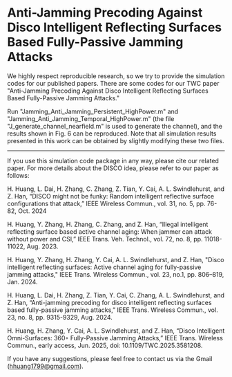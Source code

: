 # Anti-Jamming Precoding Against Disco Intelligent Reflecting Surfaces Based Fully-Passive Jamming Attacks

We highly respect reproducible research, so we try to provide the simulation codes for our published papers. There are some codes for our TWC paper "Anti-Jamming Precoding Against Disco Intelligent Reflecting Surfaces Based Fully-Passive Jamming Attacks."

Run "Jamming_Anti_Jamming_Persistent_HighPower.m" and "Jamming_Anti_Jamming_Temporal_HighPower.m" (the file "J_generate_channel_nearfield.m" is used to generate the channel), and the results shown in Fig. 6 can be reproduced. Note that all simulation results presented in this work can be obtained by slightly modifying these two files.

*****************************************************************************************************************************************************************

If you use this simulation code package in any way, please cite our related paper. For more details about the DISCO idea, please refer to our paper as follows:

H. Huang, L. Dai, H. Zhang, C. Zhang, Z. Tian, Y. Cai, A. L. Swindlehurst, and Z. Han, “DISCO might not be funky: Random intelligent reflective surface configurations that attack,” IEEE Wireless Commun., vol. 31, no. 5, pp. 76-82, Oct. 2024

H. Huang, Y. Zhang, H. Zhang, C. Zhang, and Z. Han, “Illegal intelligent reflecting surface based active channel aging: When jammer can attack without power and CSI,” IEEE Trans. Veh. Technol., vol. 72, no. 8, pp. 11018-11022, Aug. 2023.

H. Huang, Y. Zhang, H. Zhang, Y. Cai, A. L. Swindlehurst, and Z. Han, "Disco intelligent reflecting surfaces: Active channel aging for fully-passive jamming attacks," IEEE Trans. Wireless Commun., vol. 23, no.1, pp. 806–819, Jan. 2024.

H. Huang, L. Dai, H. Zhang, Z. Tian, Y. Cai, C. Zhang, A. L. Swindlehurst, and Z. Han, “Anti-jamming precoding for disco intelligent reflecting surfaces based fully-passive jamming attacks,” IEEE Trans. Wireless Commun., vol. 23, no. 8, pp. 9315-9329, Aug. 2024.

H. Huang, H. Zhang, Y. Cai, A. L. Swindlehurst, and Z. Han, “Disco Intelligent Omni-Surfaces: 360◦ Fully-Passive Jamming Attacks,” IEEE Trans. Wireless Commun., early access, Jun. 2025, doi: 10.1109/TWC.2025.3581208.

If you have any suggestions, please feel free to contact us via the Gmail (hhuang1799@gmail.com).
